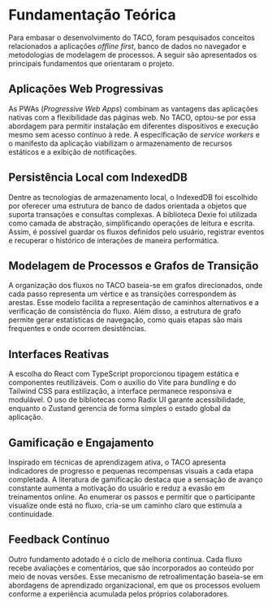 # Fundamentação Teórica

Para embasar o desenvolvimento do TACO, foram pesquisados conceitos relacionados a aplicações _offline first_, banco de dados no navegador e metodologias de modelagem de processos. A seguir são apresentados os principais fundamentos que orientaram o projeto.

## Aplicações Web Progressivas

As PWAs (_Progressive Web Apps_) combinam as vantagens das aplicações nativas com a flexibilidade das páginas web. No TACO, optou-se por essa abordagem para permitir instalação em diferentes dispositivos e execução mesmo sem acesso contínuo à rede. A especificação de _service workers_ e o manifesto da aplicação viabilizam o armazenamento de recursos estáticos e a exibição de notificações.

## Persistência Local com IndexedDB

Dentre as tecnologias de armazenamento local, o IndexedDB foi escolhido por oferecer uma estrutura de banco de dados orientada a objetos que suporta transações e consultas complexas. A biblioteca Dexie foi utilizada como camada de abstração, simplificando operações de leitura e escrita. Assim, é possível guardar os fluxos definidos pelo usuário, registrar eventos e recuperar o histórico de interações de maneira performática.

## Modelagem de Processos e Grafos de Transição

A organização dos fluxos no TACO baseia-se em grafos direcionados, onde cada passo representa um vértice e as transições correspondem às arestas. Esse modelo facilita a representação de caminhos alternativos e a verificação de consistência do fluxo. Além disso, a estrutura de grafo permite gerar estatísticas de navegação, como quais etapas são mais frequentes e onde ocorrem desistências.

## Interfaces Reativas

A escolha do React com TypeScript proporcionou tipagem estática e componentes reutilizáveis. Com o auxílio do Vite para _bundling_ e do Tailwind CSS para estilização, a interface permanece responsiva e modulável. O uso de bibliotecas como Radix UI garante acessibilidade, enquanto o Zustand gerencia de forma simples o estado global da aplicação.

## Gamificação e Engajamento

Inspirado em técnicas de aprendizagem ativa, o TACO apresenta indicadores de progresso e pequenas recompensas visuais a cada etapa completada. A literatura de gamificação destaca que a sensação de avanço constante aumenta a motivação do usuário e reduz a evasão em treinamentos online. Ao enumerar os passos e permitir que o participante visualize onde está no fluxo, cria-se um caminho claro que estimula a continuidade.

## Feedback Contínuo

Outro fundamento adotado é o ciclo de melhoria contínua. Cada fluxo recebe avaliações e comentários, que são incorporados ao conteúdo por meio de novas versões. Esse mecanismo de retroalimentação baseia-se em abordagens de aprendizado organizacional, em que os processos evoluem conforme a experiência acumulada pelos próprios colaboradores.
